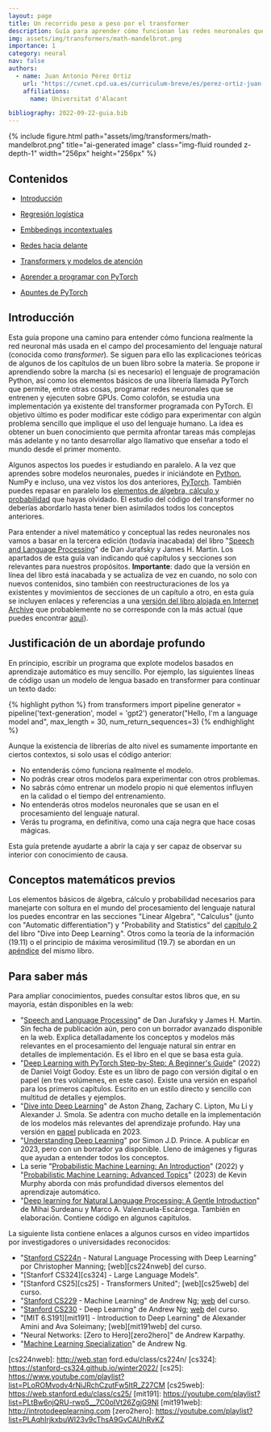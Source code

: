 ```yaml
---
layout: page
title: Un recorrido peso a peso por el transformer
description: Guía para aprender cómo funcionan las redes neuronales que procesan textos y cómo se programan
img: assets/img/transformers/math-mandelbrot.png
importance: 1
category: neural
nav: false
authors:
  - name: Juan Antonio Pérez Ortiz
    url: "https://cvnet.cpd.ua.es/curriculum-breve/es/perez-ortiz-juan-antonio/15404"
    affiliations:
      name: Universitat d'Alacant

bibliography: 2022-09-22-guia.bib
---
```


<!--
<img src="/assets/img/transformers/math-mandelbrot.png" alt="Recreación del transformer" width="256px" height="256px" class="rounded">
-->

{% include figure.html path="assets/img/transformers/math-mandelbrot.png" title="ai-generated image" class="img-fluid rounded z-depth-1" width="256px" height="256px" %}


## Contenidos

- [Introducción](#introducción)
- [Regresión logística](regresor.html)
- [Embbedings incontextuales](embeddings.html)
- [Redes hacia delante](ffw.html)
- [Transformers y modelos de atención](attention.html)

- [Aprender a programar con PyTorch](pytorch.html)
- [Apuntes de PyTorch](apuntes.html)


## Introducción

Esta guía propone una camino para entender cómo funciona realmente la red neuronal más usada en el campo del procesamiento del lenguaje natural (conocida como *transformer*). Se siguen para ello las explicaciones teóricas de algunos de los capítulos de un buen libro sobre la materia. Se propone ir aprendiendo sobre la marcha (si es necesario) el lenguaje de programación Python, así como los elementos básicos de una librería llamada PyTorch que permite, entre otras cosas, programar redes neuronales que se entrenen y ejecuten sobre GPUs. Como colofón, se estudia una implementación ya existente del transformer programada con PyTorch. El objetivo último es poder modificar este código para experimentar con algún problema sencillo que implique el uso del lenguaje humano. La idea es obtener un buen conocimiento que permita afrontar tareas más complejas más adelante y no tanto desarrollar algo llamativo que enseñar a todo el mundo desde el primer momento.

Algunos aspectos los puedes ir estudiando en paralelo. A la vez que aprendes sobre modelos neuronales, puedes ir iniciándote en [Python](pytorch#python), NumPy e incluso, una vez vistos los dos anteriores, [PyTorch](pytorch#pytorch). También puedes repasar en paralelo los [elementos de álgebra, cálculo y probabilidad](#conceptos-previos) que hayas olvidado. El estudio del código del transformer no deberías abordarlo hasta tener bien asimilados todos los conceptos anteriores.

Para entender a nivel matemático y conceptual las redes neuronales nos vamos a basar en la tercera edición (todavía inacabada) del libro "[Speech and Language Processing][libroarch]" de Dan Jurafsky y James H. Martin. Los apartados de esta guía van indicando qué capítulos y secciones son relevantes para nuestros propósitos. **Importante**: dado que la versión en línea del libro está inacabada y se actualiza de vez en cuando, no solo con nuevos contenidos, sino también con reestructuraciones de los ya existentes y movimientos de secciones de un capítulo a otro, en esta guía se incluyen enlaces y referencias a una [versión del libro alojada en Internet Archive][libroarch] que probablemente no se corresponde con la más actual (que puedes encontrar [aquí][libro]).

[libro]: https://web.stanford.edu/~jurafsky/slp3/
[libroarch]: https://web.archive.org/web/20221218211150/https://web.stanford.edu/~jurafsky/slp3/

## Justificación de un abordaje profundo 

En principio, escribir un programa que explote modelos basados en aprendizaje automático es muy sencillo. Por ejemplo, las siguientes líneas de código usan un modelo de lengua basado en transformer para continuar un texto dado:

{% highlight python %}
from transformers import pipeline
generator = pipeline('text-generation', model = 'gpt2')
generator("Hello, I'm a language model and", max_length = 30, num_return_sequences=3)
{% endhighlight %}

Aunque la existencia de librerías de alto nivel es sumamente importante en ciertos contextos, si solo usas el código anterior:

- No entenderás cómo funciona realmente el modelo.
- No podrás crear otros modelos para experimentar con otros problemas.
- No sabrás cómo entrenar un modelo propio ni qué elementos influyen en la calidad o el tiempo del entrenamiento.
- No entenderás otros modelos neuronales que se usan en el procesamiento del lenguaje natural.
- Verás tu programa, en definitiva, como una caja negra que hace cosas mágicas. 

Esta guía pretende ayudarte a abrir la caja y ser capaz de observar su interior con conocimiento de causa.


## Conceptos matemáticos previos

Los elementos básicos de álgebra, cálculo y probabilidad necesarios para manejarte con soltura en el mundo del procesamiento del lenguaje natural los puedes encontrar en las secciones "Linear Algebra", "Calculus" (junto con "Automatic differentiation") y "Probability and Statistics" del [capítulo 2][cap2] [<i class="fas fa-file"></i>](cap2) del libro "Dive into Deep Learning". Otros como la teoría de la información (19.11) o el principio de máxima verosimilitud (19.7) se abordan en un [apéndice][apéndice] [<i class="fas fa-file"></i>](apéndice) del mismo libro.

[cap2]: https://d2l.ai/chapter_preliminaries/index.html
[apéndice]: https://d2l.ai/chapter_appendix-mathematics-for-deep-learning/information-theory.html


## Para saber más

Para ampliar conocimientos, puedes consultar estos libros que, en su mayoría, están disponibles en la web:

- "[Speech and Language Processing][jurafskybib]" de Dan Jurafsky y James H. Martin. Sin fecha de publicación aún, pero con un borrador avanzado disponible en la web. Explica detalladamente los conceptos y modelos más relevantes en el procesamiento del lenguaje natural sin entrar en detalles de implementación. Es el libro en el que se basa esta guía.
- "[Deep Learning with PyTorch Step-by-Step: A Beginner's Guide][pytorchstep]" (2022) de Daniel Voigt Godoy. Este es un libro de pago con versión digital o en papel (en tres volúmenes, en este caso). Existe una versión en español para los primeros capítulos. Escrito en un estilo directo y sencillo con multitud de detalles y ejemplos.
- "[Dive into Deep Learning][d2l]" de Aston Zhang, Zachary C. Lipton, Mu Li y Alexander J. Smola. Se adentra con mucho detalle en la implementación de los modelos más relevantes del aprendizaje profundo. Hay una versión en [papel][cambridge] publicada en 2023.
- "[Understanding Deep Learning][understanding]" por Simon J.D. Prince. A publicar en 2023, pero con un borrador ya disponible. Lleno de imágenes y figuras que ayudan a entender todos los conceptos.
- La serie "[Probabilistic Machine Learning: An Introduction][pml1]" (2022) y "[Probabilistic Machine Learning: Advanced Topics][pml2]" (2023) de Kevin Murphy aborda con más profundidad diversos elementos del aprendizaje automático.
- "[Deep learning for Natural Language Processing: A Gentle Introduction][gentle]" de Mihai Surdeanu y Marco A. Valenzuela-Escárcega. También en elaboración. Contiene código en algunos capítulos.

[jurafskybib]: https://web.stanford.edu/~jurafsky/slp3/
[gentle]: https://clulab.org/gentlenlp.html
[understanding]: https://udlbook.github.io/udlbook/
[pytorchstep]: https://leanpub.com/pytorch
[d2l]: http://d2l.ai/
[pml1]: https://probml.github.io/pml-book/book1.html
[pml2]: https://probml.github.io/pml-book/book2.html
[cambridge]: https://www.cambridge.org/es/academic/subjects/computer-science/pattern-recognition-and-machine-learning/dive-deep-learning?format=PB

La siguiente lista contiene enlaces a algunos cursos en vídeo impartidos por investigadores o universidades reconocidos:

- "[Stanford CS224n][cs224n] - Natural Language Processing with Deep Learning" por Christopher Manning; [web][cs224nweb] del curso.
- "[Stanforf CS324][cs324] - Large Language Models".
- "[Stanford CS25][cs25]  - Transformers United"; [web][cs25web] del curso.
- "[Stanford CS229][cs229] - Machine Learning" de Andrew Ng; [web][cs229web] del curso.
- "[Stanford CS230][cs230] - Deep Learning" de Andrew Ng; [web][cs230web] del curso.
- "[MIT 6.S191][mit191] - Introduction to Deep Learning" de Alexander Amini and Ava Soleimany; [web][mit191web] del curso.
- "Neural Networks: [Zero to Hero][zero2hero]" de Andrew Karpathy.
- "[Machine Learning Specialization][mlspec]" de Andrew Ng.


[mlspec]: https://www.youtube.com/playlist?list=PLxfEOJXRm7eZKJyovNH-lE3ooXTsOCvfC
[cs229]: https://www.youtube.com/playlist?list=PLoROMvodv4rMiGQp3WXShtMGgzqpfVfbU
[cs229web]: https://cs229.stanford.edu/
[cs230]: https://youtube.com/playlist?list=PLoROMvodv4rOABXSygHTsbvUz4G_YQhOb
[cs230web]: https://cs230.stanford.edu/
[cs224n]: https://www.youtube.com/playlist?list=PLoROMvodv4rOSH4v6133s9LFPRHjEmbmJ
[cs224nweb]: http://web.stan  ford.edu/class/cs224n/
[cs324]: https://stanford-cs324.github.io/winter2022/
[cs25]: https://www.youtube.com/playlist?list=PLoROMvodv4rNiJRchCzutFw5ItR_Z27CM
[cs25web]: https://web.stanford.edu/class/cs25/
[mit191]: https://youtube.com/playlist?list=PLtBw6njQRU-rwp5__7C0oIVt26ZgjG9NI
[mit191web]: http://introtodeeplearning.com
[zero2hero]: https://youtube.com/playlist?list=PLAqhIrjkxbuWI23v9cThsA9GvCAUhRvKZ
